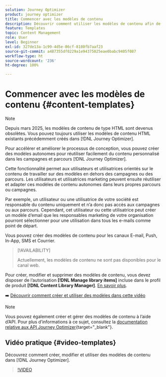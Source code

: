 ```yaml
---
solution: Journey Optimizer
product: journey optimizer
title: Commencer avec les modèles de contenu
description: Découvrir comment utiliser les modèles de contenu afin de réutiliser du contenu dans des campagnes et des parcours Journey Optimizer
feature: Templates
topic: Content Management
role: User
level: Beginner
exl-id: 327de13a-1c99-4d5e-86cf-8180fb7aaf23
source-git-commit: a487355df0229a1e94375025eae0babc9405f087
workflow-type: ht
source-wordcount: '236'
ht-degree: 100%

---
```



# Commencer avec les modèles de contenu {#content-templates}

>[!NOTE]
>
>Depuis mars 2025, les modèles de contenu de type HTML sont devenus obsolètes. Vous pouvez toujours utiliser les modèles de contenu HTML existants précédemment créés dans [!DNL Journey Optimizer].

Pour accélérer et améliorer le processus de conception, vous pouvez créer des modèles autonomes pour réutiliser facilement du contenu personnalisé dans les campagnes et parcours [!DNL Journey Optimizer].

Cette fonctionnalité permet aux utilisateurs et utilisatrices orientés sur le contenu de travailler sur des modèles en dehors des campagnes ou des parcours. Les utilisateurs et utilisatrices marketing peuvent ensuite réutiliser et adapter ces modèles de contenu autonomes dans leurs propres parcours ou campagnes.

<!--![](../rn/assets/do-not-localize/content-template.gif)-->

Par exemple, un utilisateur ou une utilisatrice de votre société est responsable du contenu uniquement et n’a donc pas accès aux campagnes ou aux parcours. Cependant, cet utilisateur ou cette utilisatrice peut créer un modèle d‘email que les responsables marketing de votre organisation pourront sélectionner pour une utilisation dans tous les e-mails comme point de départ.

Vous pouvez créer des modèles de contenu pour les canaux E-mail, Push, In-App, SMS et Courrier.

>[!AVAILABILITY]
>
>Actuellement, les modèles de contenu ne sont pas disponibles pour le canal web.

Pour créer, modifier et supprimer des modèles de contenu, vous devez disposer de l’autorisation **[!DNL Manage library items]** incluse dans le profil de produit **[!DNL Content Library Manager]**. [En savoir plus](../administration/ootb-product-profiles.md#content-library-manager).

➡️ [Découvrir comment créer et utiliser des modèles dans cette vidéo](#video-templates)

>[!NOTE]
>
>Vous pouvez également créer et gérer des modèles de contenu à l’aide d’API. Pour plus d’informations à ce sujet, consultez la [documentation relative aux API Journey Optimizer](https://developer.adobe.com/journey-optimizer-apis/references/content/){target="_blank"}.

## Vidéo pratique {#video-templates}

Découvrez comment créer, modifier et utiliser des modèles de contenu dans [!DNL Journey Optimizer].

>[!VIDEO](https://video.tv.adobe.com/v/3413743/?quality=12)
